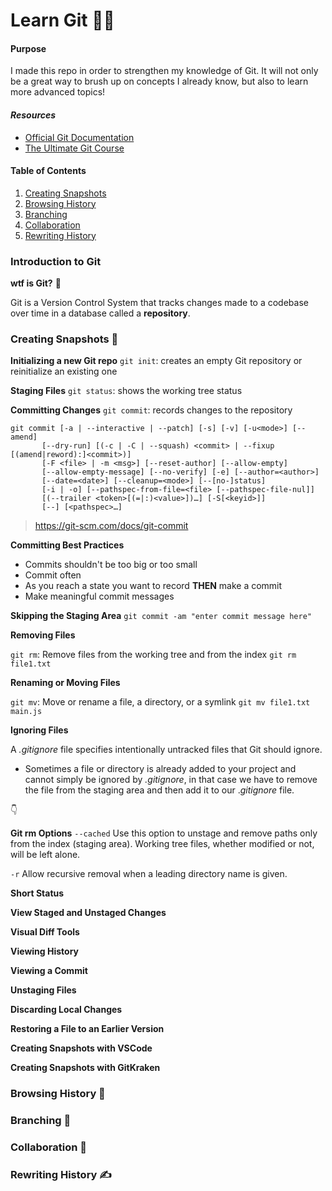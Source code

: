# Learn Git 🧙‍♂️

#### Purpose

I made this repo in order to strengthen my knowledge of Git. It will not only be a great way to brush up on concepts I already know, but also to learn more advanced topics!

#### _Resources_

- [Official Git Documentation](https://git-scm.com/)
- [The Ultimate Git Course](https://codewithmosh.com/p/the-ultimate-git-course)

#### Table of Contents

1. [Creating Snapshots](#creating-snapshots)
2. [Browsing History](#browsing_history)
3. [Branching](#branching)
4. [Collaboration](#collaboration)
5. [Rewriting History](#rewriting_history)

### Introduction to Git

**wtf is Git?** 🤔

Git is a Version Control System that tracks changes made to a codebase over time in a database called a **repository**.

### <a id="creating_snapshots">Creating Snapshots 📸</a>

**Initializing a new Git repo**
`git init`: creates an empty Git repository or reinitialize an existing one

**Staging Files**
`git status`: shows the working tree status

**Committing Changes**
`git commit`: records changes to the repository

```
git commit [-a | --interactive | --patch] [-s] [-v] [-u<mode>] [--amend]
	   [--dry-run] [(-c | -C | --squash) <commit> | --fixup
[(amend|reword):]<commit>)]
	   [-F <file> | -m <msg>] [--reset-author] [--allow-empty]
	   [--allow-empty-message] [--no-verify] [-e] [--author=<author>]
	   [--date=<date>] [--cleanup=<mode>] [--[no-]status]
	   [-i | -o] [--pathspec-from-file=<file> [--pathspec-file-nul]]
	   [(--trailer <token>[(=|:)<value>])…​] [-S[<keyid>]]
	   [--] [<pathspec>…​]
```

> https://git-scm.com/docs/git-commit

**Committing Best Practices**

- Commits shouldn't be too big or too small
- Commit often
- As you reach a state you want to record **THEN** make a commit
- Make meaningful commit messages

**Skipping the Staging Area**
`git commit -am "enter commit message here"`

**Removing Files**

`git rm`: Remove files from the working tree and from the index
`git rm file1.txt`

**Renaming or Moving Files**

`git mv`: Move or rename a file, a directory, or a symlink
`git mv file1.txt main.js`

**Ignoring Files**

A *.gitignore* file specifies intentionally untracked files that Git should ignore.

- Sometimes a file or directory is already added to your project and cannot simply be ignored by *.gitignore*, in that case we have to remove the file from the staging area and then add it to our .*gitignore* file.

👇

**Git rm Options**
`--cached` Use this option to unstage and remove paths only from the index (staging area). Working tree files, whether modified or not, will be left alone.

`-r` Allow recursive removal when a leading directory name is given.

**Short Status**

**View Staged and Unstaged Changes**

**Visual Diff Tools**

**Viewing History**

**Viewing a Commit**

**Unstaging Files**

**Discarding Local Changes**

**Restoring a File to an Earlier Version**

**Creating Snapshots with VSCode**

**Creating Snapshots with GitKraken**

### <a id="browsing_history">Browsing History 📖</a>

### <a id="branching">Branching 🌳</a>

### <a id="collaboration">Collaboration 👥</a>

### <a id="rewriting_history">Rewriting History ✍️</a>
